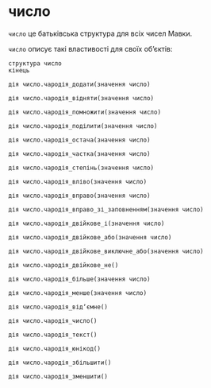 # число

`число` <keyword>це</keyword> батьківська структура для всіх чисел <subject>Мавки</subject>.

`число` описує такі властивості для своїх обʼєктів:

```мавка
структура число
кінець
```

```мавка
дія число.чародія_додати(значення число)
```

```мавка
дія число.чародія_відняти(значення число)
```

```мавка
дія число.чародія_помножити(значення число)
```

```мавка
дія число.чародія_поділити(значення число)
```

```мавка
дія число.чародія_остача(значення число)
```

```мавка
дія число.чародія_частка(значення число)
```

```мавка
дія число.чародія_степінь(значення число)
```

```мавка
дія число.чародія_вліво(значення число)
```

```мавка
дія число.чародія_вправо(значення число)
```

```мавка
дія число.чародія_вправо_зі_заповненням(значення число)
```

```мавка
дія число.чародія_двійкове_і(значення число)
```

```мавка
дія число.чародія_двійкове_або(значення число)
```

```мавка
дія число.чародія_двійкове_виключне_або(значення число)
```

```мавка
дія число.чародія_двійкове_не()
```

```мавка
дія число.чародія_більше(значення число)
```

```мавка
дія число.чародія_менше(значення число)
```

```мавка
дія число.чародія_відʼємне()
```

```мавка
дія число.чародія_число()
```

```мавка
дія число.чародія_текст()
```

```мавка
дія число.чародія_юнікод()
```

```мавка
дія число.чародія_збільшити()
```

```мавка
дія число.чародія_зменшити()
```